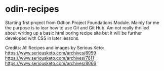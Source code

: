 # odin-recipes

Starting 1rst project from Odtion Project Foundations Module.
Mainly for me the purpose is to lear how to use Git and Git Hub.
Am not really thrilled about writing up a basic html boring recipe site
but it will be further developed with CSS in later lessons.

Credits:
All Recipes and images by Serious Keto:
    https://www.seriousketo.com/archives/6959
    https://www.seriousketo.com/archives/7611
    https://www.seriousketo.com/archives/8066

    